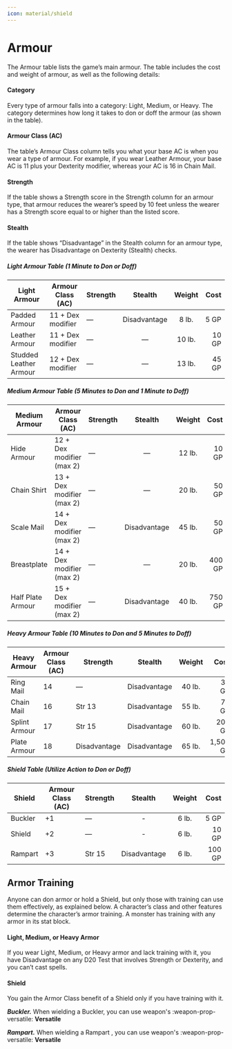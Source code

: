 ```yaml
---
icon: material/shield
---
```


# Armour

The Armour table lists the game’s main armour. The table includes the cost and weight of armour, as well as the following details:

#### Category

Every type of armour falls into a category: Light, Medium, or Heavy. The category determines how long it takes to don or doff the armour (as shown in the table).

#### Armour Class (AC)

The table’s Armour Class column tells you what your base AC is when you wear a type of armour. For example, if you wear Leather Armour, your base AC is 11 plus your Dexterity modifier, whereas your AC is 16 in Chain Mail.

#### Strength

If the table shows a Strength score in the Strength column for an armour type, that armour reduces the wearer’s speed by 10 feet unless the wearer has a Strength score equal to or higher than the listed score.

#### Stealth

If the table shows “Disadvantage” in the Stealth column for an armour type, the wearer has Disadvantage on Dexterity (Stealth) checks.

##### Light Armour Table (1 Minute to Don or Doff)

| Light Armour | Armour Class (AC) | Strength | Stealth | Weight | Cost |
|---|---|---|:-:|:-:|--:|
| Padded Armour | 11 + Dex modifier | — | Disadvantage | 8 lb. | 5 GP |
| Leather Armour | 11 + Dex modifier | — | — | 10 lb. | 10 GP |
| Studded Leather Armour | 12 + Dex modifier | — | — | 13 lb. | 45 GP |

##### Medium Armour Table (5 Minutes to Don and 1 Minute to Doff)

| Medium Armour | Armour Class (AC) | Strength | Stealth | Weight | Cost |
|---|---|---|:-:|:-:|--:|
| Hide Armour | 12 + Dex modifier (max 2) | — | — | 12 lb. | 10 GP |
| Chain Shirt | 13 + Dex modifier (max 2) | — | — | 20 lb. | 50 GP |
| Scale Mail | 14 + Dex modifier (max 2) | — | Disadvantage | 45 lb. | 50 GP |
| Breastplate | 14 + Dex modifier (max 2) | — | — | 20 lb. | 400 GP |
| Half Plate Armour | 15 + Dex modifier (max 2) | — | Disadvantage | 40 lb. | 750 GP |

##### Heavy Armour Table (10 Minutes to Don and 5 Minutes to Doff)

| Heavy Armour | Armour Class (AC) | Strength | Stealth | Weight | Cost |
|---|---|---|:-:|:-:|--:|
| Ring Mail | 14 | — | Disadvantage | 40 lb. | 30 GP |
| Chain Mail | 16 | Str 13 | Disadvantage | 55 lb. | 75 GP |
| Splint Armour | 17 | Str 15 | Disadvantage | 60 lb. | 200 GP |
| Plate Armour | 18 | Disadvantage | Disadvantage | 65 lb. | 1,500 GP |

##### Shield Table (Utilize Action to Don or Doff)

| Shield  | Armour Class (AC) | Strength | Stealth | Weight | Cost |
|---|---|---|:-:|:-:|--:|
| Buckler | +1 | — | - | 6 lb. | 5 GP |
| Shield | +2 | — | - | 6 lb. | 10 GP |
| Rampart | +3 | Str 15 | Disadvantage | 6 lb. | 100 GP |

## Armor Training

Anyone can don armor or hold a Shield, but only those with training can use them effectively, as explained below. A character’s class and other features determine the character’s armor training. A monster has training with any armor in its stat block.

#### Light, Medium, or Heavy Armor

If you wear Light, Medium, or Heavy armor and lack training with it, you have Disadvantage on any D20 Test that involves Strength or Dexterity, and you can’t cast spells.

#### Shield

You gain the Armor Class benefit of a Shield only if you have training with it.

***Buckler.*** When wielding a Buckler, you can use weapon's :weapon-prop-versatile: **Versatile**

***Rampart.*** When wielding a Rampart , you can use weapon's :weapon-prop-versatile: **Versatile**